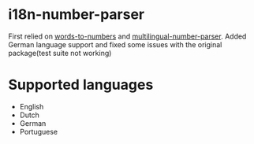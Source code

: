 # i18n-number-parser

First relied on [words-to-numbers](https://github.com/finnfiddle/words-to-numbers) and [multilingual-number-parser](https://github.com/metamaze/multilingual-number-parser). Added German language support and fixed some issues with the original package(test suite not working)

# Supported languages
- English
- Dutch
- German
- Portuguese
